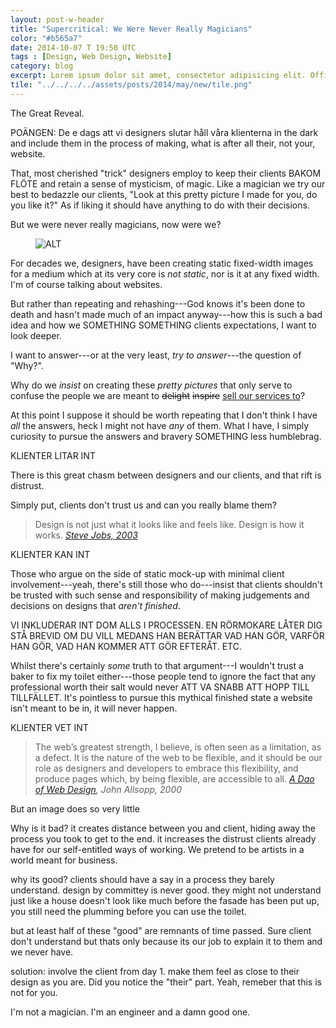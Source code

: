 ```yaml
---
layout: post-w-header
title: "Supercritical: We Were Never Really Magicians" 
color: "#b565a7"
date: 2014-10-07 T 19:50 UTC
tags : [Design, Web Design, Website]
category: blog
excerpt: Lorem ipsum dolor sit amet, consectetur adipisicing elit. Officiis, doloribus illum veritatis repudiandae quidem assumenda quia in culpa sit fuga.
tile: "../../../../assets/posts/2014/may/new/tile.png"
---
```

The Great Reveal.

POÄNGEN: De e dags att vi designers slutar håll våra klienterna in the dark and include them in the process of making, what is after all their, not your, website.

That, most cherished "trick" designers employ to keep their clients BAKOM FLÖTE and retain a sense of mysticism, of magic. Like a magician we try our best to bedazzle our clients, "Look at this pretty picture I made for you, do you like it?" As if liking it should have anything to do with their decisions.

But we were never really magicians, now were we?

<div>
<figure>
	<img src="../../../../assets/posts/2014/may/new/title.png" alt="ALT">
</figure>
</div>

For decades we, designers, have been creating static fixed-width images for a medium which at its very core is *not static*, nor is it at any fixed width. I'm of course talking about websites.

But rather than repeating and rehashing---God knows it's been done to death and hasn't made much of an impact anyway---how this is such a bad idea and how we SOMETHING SOMETHING clients expectations, I want to look deeper.

I want to answer---or at the very least, *try to answer*---the question of "Why?".

Why do we *insist* on creating these *pretty pictures* that only serve to confuse the people we are meant to <del>delight</del> <del>inspire</del> <ins>sell our services to</ins>?

At this point I suppose it should be worth repeating that I don't think I have *all* the answers, heck I might not have *any* of them. What I have, I simply curiosity to pursue the answers and bravery SOMETHING less humblebrag.

KLIENTER LITAR INT

There is this great chasm between designers and our clients, and that rift is distrust.

Simply put, clients don't trust us and can you really blame them?



> Design is not just what it looks like and feels like. Design is how it works. <cite>[Steve Jobs, 2003][steve]</cite>

KLIENTER KAN INT

Those who argue on the side of static mock-up with minimal client involvement---yeah, there's still those who do---insist that clients shouldn't be trusted with such sense and responsibility of making judgements and decisions on designs that *aren't finished*.

VI INKLUDERAR INT DOM ALLS I PROCESSEN. EN RÖRMOKARE LÅTER DIG STÅ BREVID OM DU VILL MEDANS HAN BERÄTTAR VAD HAN GÖR, VARFÖR HAN GÖR, VAD HAN KOMMER ATT GÖR EFTERÅT. ETC.

Whilst there's certainly *some* truth to that argument---I wouldn't trust a baker to fix my toilet either---those people tend to ignore the fact that any professional worth their salt would never ATT VA SNABB ATT HOPP TILL TILLFÄLLET. It's pointless to pursue this mythical finished state a website isn't meant to be in, it will never happen.

KLIENTER VET INT

> The web’s greatest strength, I believe, is often seen as a limitation, as a defect. It is the nature of the web to be flexible, and it should be our role as designers and developers to embrace this flexibility, and produce pages which, by being flexible, are accessible to all. <cite>[A Dao of Web Design][dao], John Allsopp, 2000</cite>

But an image does so very little


Why is it bad? it creates distance between you and client, hiding away the process you took to get to the end. it increases the distrust clients already have for our self-entitled ways of working. We pretend to be artists in a world meant for business.

why its good? clients should have a say in a process they barely understand. design by committey is never good. they might not understand just like a house doesn't look like much before the fasade has been put up, you still need the plumming before you can use the toilet.

but at least half of these "good" are remnants of time passed. Sure client don't understand but thats only because its our job to explain it to them and we never have.

solution: involve the client from day 1. make them feel as close to their design as you are. Did you notice the "their" part. Yeah, remeber that this is not for you.

I'm not a magician. I'm an engineer and a damn good one.

[steve]: http://www.nytimes.com/2003/11/30/magazine/30IPOD.html
[dao]: http://alistapart.com/article/dao/